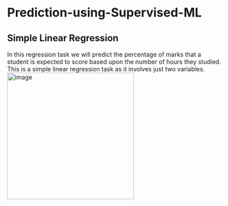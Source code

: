 # Prediction-using-Supervised-ML
<h2>Simple Linear Regression  </h2>
In this regression task we will predict the percentage of marks that a student is expected to score based upon the number of hours they studied. 
This is a simple linear regression task as it involves just two variables.


<img width="295" alt="image" src="https://github.com/Nincy11/Prediction-using-Supervised-ML/assets/46756664/689d9d2c-23fc-494f-b4ad-0813195bfc75">

